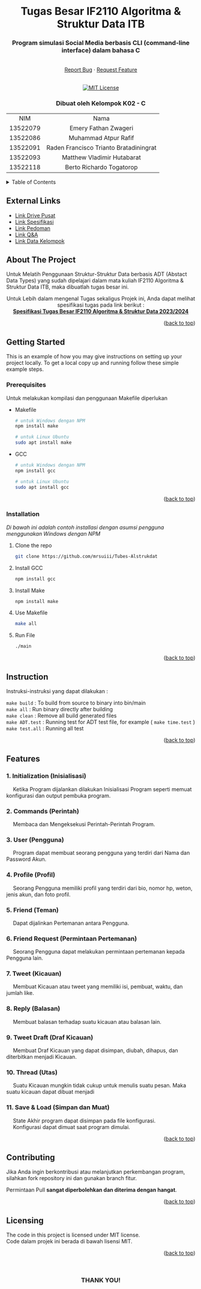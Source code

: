 <!-- Back to Top Link-->
<a name="readme-top"></a>


<br />
<div align="center">
  <h1 align="center">Tugas Besar IF2110 Algoritma & Struktur Data ITB</h1>

  <p align="center">
    <h3> Program simulasi Social Media berbasis CLI (command-line interface) dalam bahasa C </h3>
    <br />
    <a href="https://github.com/mrsuiii/Tubes-Alstrukdat/issues">Report Bug</a>
    ·
    <a href="https://github.com/mrsuiii/Tubes-Alstrukdat/issues">Request Feature</a>
<br>
<br>

[![MIT License][license-shield]][license-url]

  </p>
</div>

<!-- CONTRIBUTOR -->
<div align="center" id="contributor">
  <strong>
    <h3>Dibuat oleh Kelompok K02 - C</h3>
    <table align="center">
      <tr>
        <td style="text-align: center;">NIM</td>
        <td style="text-align: center;">Nama</td>
      </tr>
      <tr>
        <td style="text-align: center;">13522079</td>
        <td style="text-align: center;">Emery Fathan Zwageri</td>
      </tr>
      <tr>
        <td style="text-align: center;">13522086</td>
        <td style="text-align: center;">Muhammad Atpur Rafif</td>
      </tr>
      <tr>
        <td style="text-align: center;">13522091</td>
        <td style="text-align: center;">Raden Francisco Trianto Bratadiningrat</td>
      </tr>
      <tr>
        <td style="text-align: center;">13522093</td>
        <td style="text-align: center;">Matthew Vladimir Hutabarat</td>
      </tr>
      <tr>
        <td style="text-align: center;">13522118</td>
        <td style="text-align: center;">Berto Richardo Togatorop</td>
      </tr>
    </table>
  </strong>
</div>



<!-- TABLE OF CONTENTS -->
<details>
  <summary>Table of Contents</summary>
  <ol>
    <li>
      <a href="#about-the-project">About The Project</a>
    </li>
    <li>
      <a href="#getting-started">Getting Started</a>
      <ul>
        <li><a href="#prerequisites">Prerequisites</a></li>
        <li><a href="#installation">Installation</a></li>
        <li><a href="#instruction">Instruction</a></li>
        <li>
        <details>
          <summary><a href="#features">Features</a></summary>
          <ol>
            <li><a href="#1-initialization-inisialisasi">Inisialisasi</a></li>
            <li><a href="#2-commands-perintah">Commands</a></li>
            <li><a href="#3-user-pengguna">User</a></li>
            <li><a href="#4-profile-profil">Profile</a></li>
            <li><a href="#5-friend-teman">Friend</a></li>
            <li><a href="#6-friend-request-permintaan-pertemanan">Friend Request</a></li>
            <li><a href="#7-tweet-kicauan">Tweet</a></li>
            <li><a href="#8-reply-balasan">Reply</a></li>
            <li><a href="#9-tweet-draft-draf-kicauan">Tweet Draft</a></li>
            <li><a href="#10-thread-utas">Thread</a></li>
            <li><a href="#11-save-and-load-simpan-dan-muat">Save & Load</a></li>
          <ol>
        </details>
        </li>
      </ul>
    </li>
    <li><a href="#contributing">Contributing</a></li>
    <li><a href="#license">License</a></li>
  </ol>
</details>

## External Links

- [Link Drive Pusat](https://drive.google.com/drive/folders/1D6GTJ9Fq_8P79lhSrxI7DJDdBFtoojR0)
- [Link Spesifikasi](https://docs.google.com/document/d/1yy0SLsXEE0e-ZBxMSrd0Gz9AOSWqJw1trtTqDjeyfsk/edit)
- [Link Pedoman](https://docs.google.com/document/d/1vnoqQK18ECL8PEAkYbjM-9g1MRGTI7hOLv6GKHlGnuc/edit)
- [Link Q&A](https://docs.google.com/spreadsheets/d/1S8pEorkaomHjgonWgp44o_AvLxFdENWVEXE3NrO2P_o/edit#gid=1259903967)
- [Link Data Kelompok](https://docs.google.com/spreadsheets/d/1Q_TMzWjDSr5ZXc-hv2KoGYySJbb_LyA7Z5_KCdIE6ko/edit#gid=1406958191)


<!-- ABOUT THE PROJECT -->
## About The Project

Untuk Melatih Penggunaan Struktur-Struktur Data berbasis ADT (Abstact Data Types) yang sudah dipelajari dalam mata kuliah IF2110 Algoritma & Struktur Data ITB, maka dibuatlah tugas besar ini.  

<p align="center">
Untuk Lebih dalam mengenal Tugas sekaligus Projek ini, Anda dapat melihat spesifikasi tugas pada link berikut :
<br>
<a href="https://docs.google.com/document/d/1yy0SLsXEE0e-ZBxMSrd0Gz9AOSWqJw1trtTqDjeyfsk/edit"> <Strong>Spesifikasi Tugas Besar IF2110 Algoritma & Struktur Data 2023/2024</Strong>
</a>
</p>

<p align="right">(<a href="#readme-top">back to top</a>)</p>


<!-- GETTING STARTED -->
## Getting Started

This is an example of how you may give instructions on setting up your project locally.
To get a local copy up and running follow these simple example steps.

### Prerequisites

Untuk melakukan kompilasi dan penggunaan Makefile diperlukan 

* Makefile 
  ```sh
  # untuk Windows dengan NPM
  npm install make

  # untuk Linux Ubuntu
  sudo apt install make
  ```
* GCC
  ```sh
  # untuk Windows dengan NPM
  npm install gcc

  # untuk Linux Ubuntu
  sudo apt install gcc
  ```

<p align="right">(<a href="#readme-top">back to top</a>)</p>

### Installation

_Di bawah ini adalah contoh installasi dengan asumsi pengguna menggunakan Windows dengan NPM_

1. Clone the repo
   ```sh
   git clone https://github.com/mrsuiii/Tubes-Alstrukdat
   ```
2. Install GCC
   ```sh
   npm install gcc
   ```
3. Install Make
   ```sh
   npm install make
   ```
4. Use Makefile
   ```sh
   make all
   ```
5. Run File
   ```sh
   ./main
   ```

<p align="right">(<a href="#readme-top">back to top</a>)</p>

<!-- INSTURCTION -->
## Instruction
Instruksi-instruksi yang dapat dilakukan :

`make build` : To build from source to binary into bin/main  
`make all` : Run binary directly after building   
`make clean` : Remove all build generated files  
`make ADT.test` : Running test for ADT test file, for example ( `make time.test` )  
`make test.all` : Running all test  


<p align="right">(<a href="#readme-top">back to top</a>)</p>

<!-- FEATURES -->
## Features

### 1. Initialization (Inisialisasi)

&ensp;&ensp;
Ketika Program dijalankan dilakukan Inisialisasi Program seperti memuat konfigurasi dan output pembuka program.

### 2. Commands (Perintah)

&ensp;&ensp;
Membaca dan Mengeksekusi Perintah-Perintah Program.

### 3. User (Pengguna)

&ensp;&ensp;
Program dapat membuat seorang pengguna yang terdiri dari Nama dan Password Akun.

### 4. Profile (Profil)

&ensp;&ensp;
Seorang Pengguna memiliki profil yang terdiri dari bio, nomor hp, weton, jenis akun, dan foto profil.

### 5. Friend (Teman)

&ensp;&ensp;
Dapat dijalinkan Pertemanan antara Pengguna.

### 6. Friend Request (Permintaan Pertemanan)

&ensp;&ensp;
Seorang Pengguna dapat melakukan permintaan pertemanan kepada Pengguna lain.

### 7. Tweet (Kicauan)

&ensp;&ensp;
Membuat Kicauan atau tweet yang memiliki isi, pembuat, waktu, dan jumlah like.

### 8. Reply (Balasan)

&ensp;&ensp;
Membuat balasan terhadap suatu kicauan atau balasan lain.

### 9. Tweet Draft (Draf Kicauan)

&ensp;&ensp;
Membuat Draf Kicauan yang dapat disimpan, diubah, dihapus, dan diterbitkan menjadi Kicauan.

### 10. Thread (Utas)

&ensp;&ensp;
Suatu Kicauan mungkin tidak cukup untuk menulis suatu pesan. Maka suatu kicauan dapat dibuat menjadi 

### 11. Save & Load (Simpan dan Muat)

&ensp;&ensp;
State Akhir program dapat disimpan pada file konfigurasi.  
&ensp;&ensp;
Konfigurasi dapat dimuat saat program dimulai.   


<p align="right">(<a href="#readme-top">back to top</a>)</p>


<!-- CONTRIBUTING -->
## Contributing

Jika Anda ingin berkontribusi atau melanjutkan perkembangan program, silahkan fork repository ini dan gunakan branch fitur.  

Permintaan Pull __sangat diperbolehkan dan diterima dengan hangat__.

<p align="right">(<a href="#readme-top">back to top</a>)</p>



<!-- LICENSE -->
## Licensing

The code in this project is licensed under MIT license.  
Code dalam projek ini berada di bawah lisensi MIT.



<p align="right">(<a href="#readme-top">back to top</a>)</p>

<br>
<h3 align="center"> THANK YOU! </h3>

<!-- MARKDOWN LINKS & IMAGES -->
<!-- https://www.markdownguide.org/basic-syntax/#reference-style-links -->
[issues-url]: https://github.com/othneildrew/Best-README-Template/issues
[license-shield]: https://img.shields.io/github/license/othneildrew/Best-README-Template.svg?style=for-the-badge
[license-url]: https://github.com/othneildrew/Best-README-Template/blob/master/LICENSE.txt
